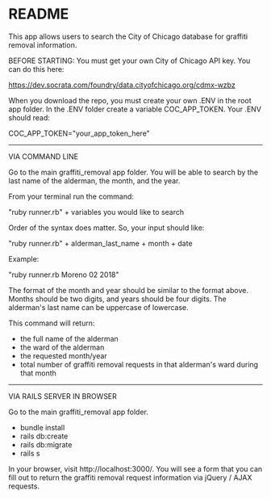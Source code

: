 # README

This app allows users to search the City of Chicago database for graffiti removal information.

BEFORE STARTING: 
You must get your own City of Chicago API key. You can do this here: 

https://dev.socrata.com/foundry/data.cityofchicago.org/cdmx-wzbz

When you download the repo, you must create your own .ENV in the root app folder. In the .ENV folder create a variable COC_APP_TOKEN. Your .ENV should read: 

COC_APP_TOKEN="your_app_token_here" 

____________________________________________________
VIA COMMAND LINE

Go to the main graffiti_removal app folder. You will be able to search by the last name of the alderman, the month, and the year. 

From your terminal run the command: 

"ruby runner.rb" + variables you would like to search

Order of the syntax does matter. So, your input should like: 

"ruby runner.rb" + alderman_last_name + month + date

Example: 

"ruby runner.rb Moreno 02 2018"

The format of the month and year should be similar to the format above. Months should be two digits, and years should be four digits. The alderman's last name can be uppercase of lowercase.

This command will return: 
- the full name of the alderman
- the ward of the alderman
- the requested month/year
- total number of graffiti removal requests in that alderman's ward during that month


____________________________________________________
VIA RAILS SERVER IN BROWSER

Go to the main graffiti_removal app folder.

- bundle install
- rails db:create
- rails db:migrate
- rails s

In your browser, visit http://localhost:3000/. You will see a form that you can fill out to return the graffiti removal request information via jQuery / AJAX requests.








